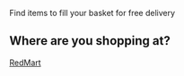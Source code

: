 
Find items to fill your basket for free delivery

## Where are you shopping at?

[RedMart](./redmart)
